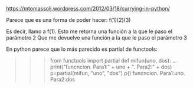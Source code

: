 https://mtomassoli.wordpress.com/2012/03/18/currying-in-python/

Parece que es una forma de poder hacer:
f(1)(2)(3)

Es decir, llamo a f(1).
Esto me retorna una función a la que le paso el parámetro 2
Que me devuelve una función a la que le paso el parámetro 3



En python parece que lo más parecido es partial de functools:

>>> from functools import partial
>>> def mifun(uno, dos):
...     print("funcncion. Para1:" + uno + ". Para2:" + dos)
>>> p=partial(mifun, "uno", "dos")
>>> p()
funcncion. Para1:uno. Para2:dos

